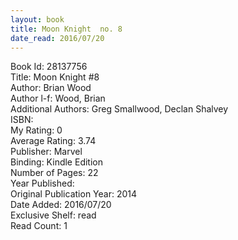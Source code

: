 ```yaml
---
layout: book
title: Moon Knight  no. 8
date_read: 2016/07/20
---
```


Book Id: 28137756<br />
Title: Moon Knight #8<br />
Author: Brian Wood<br />
Author l-f: Wood, Brian<br />
Additional Authors: Greg Smallwood, Declan Shalvey<br />
ISBN: <br />
My Rating: 0<br />
Average Rating: 3.74<br />
Publisher: Marvel<br />
Binding: Kindle Edition<br />
Number of Pages: 22<br />
Year Published: <br />
Original Publication Year: 2014<br />
Date Added: 2016/07/20<br />
Exclusive Shelf: read<br />
Read Count: 1<br />


